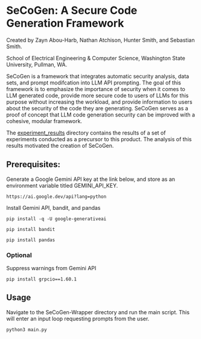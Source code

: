 # SeCoGen: A Secure Code Generation Framework

Created by Zayn Abou-Harb, Nathan Atchison, Hunter Smith, and Sebastian Smith.

School of Electrical Engineering & Computer Science, Washington State University, Pullman, WA.

SeCoGen is a framework that integrates automatic security analysis, data sets, and prompt modifcation into LLM API prompting. The goal of this framework is to emphasize the importance of security when it comes to LLM generated code, provide more secure code to users of LLMs for this purpose without increasing the workload, and provide information to users about the security of the code they are generating. SeCoGen serves as a proof of concept that LLM code generation security can be improved with a cohesive, modular framework.

The [experiment_results](https://github.com/NSAtchison/SeCoGen-Wrapper/tree/main/experiment_results) directory contains the results of a set of experiments conducted as a precursor to this product. The analysis of this results motivated the creation of SeCoGen.

## Prerequisites:
Generate a Google Gemini API key at the link below, and store as an environment variable titled GEMINI_API_KEY.

```
https://ai.google.dev/api?lang=python
```

Install Gemini API, bandit, and pandas

```
pip install -q -U google-generativeai
```

```
pip install bandit
```

```
pip install pandas
```

### Optional
Suppress warnings from Gemini API
```
pip install grpcio==1.60.1
```

## Usage

Navigate to the SeCoGen-Wrapper directory and run the main script. This will enter an input loop requesting prompts from the user.
```
python3 main.py
```
